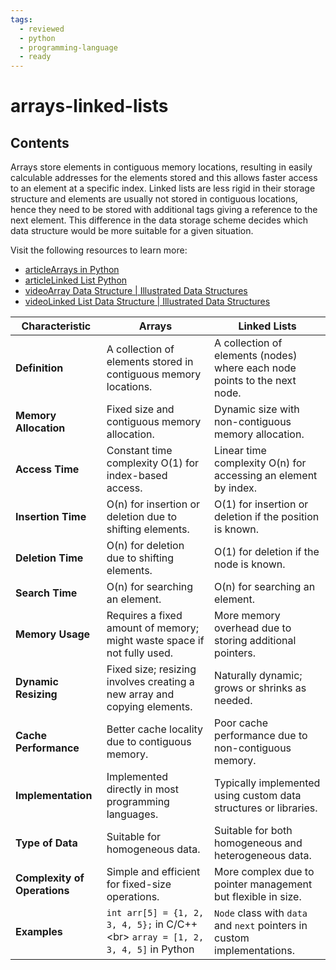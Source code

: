 ```yaml
---
tags:
  - reviewed
  - python
  - programming-language
  - ready
---
```


# arrays-linked-lists

## Contents

Arrays store elements in contiguous memory locations, resulting in easily calculable addresses for the elements stored and this allows faster access to an element at a specific index. Linked lists are less rigid in their storage structure and elements are usually not stored in contiguous locations, hence they need to be stored with additional tags giving a reference to the next element. This difference in the data storage scheme decides which data structure would be more suitable for a given situation.

Visit the following resources to learn more:

- [articleArrays in Python](https://www.edureka.co/blog/arrays-in-python/)
- [articleLinked List Python](https://realpython.com/linked-lists-python/)
- [videoArray Data Structure | Illustrated Data Structures](https://www.youtube.com/watch?v=QJNwK2uJyGs)
- [videoLinked List Data Structure | Illustrated Data Structures](https://www.youtube.com/watch?v=odW9FU8jPRQ)

| Characteristic               | Arrays                                                                            | Linked Lists                                                              |
| ---------------------------- | --------------------------------------------------------------------------------- | ------------------------------------------------------------------------- |
| __Definition__               | A collection of elements stored in contiguous memory locations.                   | A collection of elements (nodes) where each node points to the next node. |
| __Memory Allocation__        | Fixed size and contiguous memory allocation.                                      | Dynamic size with non-contiguous memory allocation.                       |
| __Access Time__              | Constant time complexity O(1) for index-based access.                             | Linear time complexity O(n) for accessing an element by index.            |
| __Insertion Time__           | O(n) for insertion or deletion due to shifting elements.                          | O(1) for insertion or deletion if the position is known.                  |
| __Deletion Time__            | O(n) for deletion due to shifting elements.                                       | O(1) for deletion if the node is known.                                   |
| __Search Time__              | O(n) for searching an element.                                                    | O(n) for searching an element.                                            |
| __Memory Usage__             | Requires a fixed amount of memory; might waste space if not fully used.           | More memory overhead due to storing additional pointers.                  |
| __Dynamic Resizing__         | Fixed size; resizing involves creating a new array and copying elements.          | Naturally dynamic; grows or shrinks as needed.                            |
| __Cache Performance__        | Better cache locality due to contiguous memory.                                   | Poor cache performance due to non-contiguous memory.                      |
| __Implementation__           | Implemented directly in most programming languages.                               | Typically implemented using custom data structures or libraries.          |
| __Type of Data__             | Suitable for homogeneous data.                                                    | Suitable for both homogeneous and heterogeneous data.                     |
| __Complexity of Operations__ | Simple and efficient for fixed-size operations.                                   | More complex due to pointer management but flexible in size.              |
| __Examples__                 | `int arr[5] = {1, 2, 3, 4, 5};` in C/C++ <br\> `array = [1, 2, 3, 4, 5]` in Python | `Node` class with `data` and `next` pointers in custom implementations.   |
